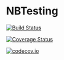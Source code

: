 # NBTesting

[![Build Status](https://travis-ci.org/cstjean/NBTesting.jl.svg?branch=master)](https://travis-ci.org/cstjean/NBTesting.jl)

[![Coverage Status](https://coveralls.io/repos/cstjean/NBTesting.jl/badge.svg?branch=master&service=github)](https://coveralls.io/github/cstjean/NBTesting.jl?branch=master)

[![codecov.io](http://codecov.io/github/cstjean/NBTesting.jl/coverage.svg?branch=master)](http://codecov.io/github/cstjean/NBTesting.jl?branch=master)
